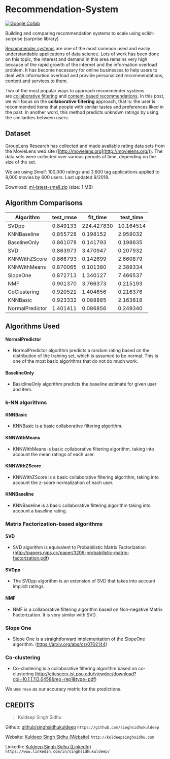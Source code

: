 # Recommendation-System

[![Google Collab](https://colab.research.google.com/assets/colab-badge.svg)](https://colab.research.google.com/github/singhsidhukuldeep/Recommendation-System/blob/master/Building_Recommender_System_with_Surprise.ipynb)

Building and comparing recommendation systems to scale using scikit-surprise (surprise library)

[Recommender systems](https://en.wikipedia.org/wiki/Recommender_system) are one of the most common used and easily understandable applications of data science. Lots of work has been done on this topic, the interest and demand in this area remains very high because of the rapid growth of the internet and the information overload problem. It has become necessary for online businesses to help users to deal with information overload and provide personalized recommendations, content and services to them.

Two of the most popular ways to approach recommender systems are [collaborative filtering](https://en.wikipedia.org/wiki/Collaborative_filtering) and [content-based recommendations](https://www.analyticsvidhya.com/blog/2015/08/beginners-guide-learn-content-based-recommender-systems/). In this post, we will focus on the **collaborative filtering** approach, that is: the user is recommended items that people with similar tastes and preferences liked in the past. In another word, this method predicts unknown ratings by using the similarities between users.

## Dataset

GroupLens Research has collected and made available rating data sets from the MovieLens web site ([http://movielens.org](http://movielens.org/)). The data sets were collected over various periods of time, depending on the size of the set.

We are using *Small*: 100,000 ratings and 3,600 tag applications applied to 9,000 movies by 600 users. Last updated 9/2018.

Download: [ml-latest-small.zip](http://files.grouplens.org/datasets/movielens/ml-latest-small.zip) (size: 1 MB)

## Algorithm Comparisons

| Algorithm | test_rmse | fit_time | test_time |
| --- | --- | --- | --- |
| SVDpp | 0.849133 | 224.427830 | 10.164514 |
| KNNBaseline | 0.855728 | 0.198152 | 2.959032 |
| BaselineOnly | 0.861078 | 0.141793 | 0.198635 |
| SVD | 0.863973 | 3.470947 | 0.207932 |
| KNNWithZScore | 0.866793 | 0.142699 | 2.660879 |
| KNNWithMeans | 0.870065 | 0.101380 | 2.389334 |
| SlopeOne | 0.872713 | 1.340127 | 7.466537 |
| NMF | 0.901370 | 3.766373 | 0.215193 |
| CoClustering | 0.920521 | 1.404656 | 0.216376 |
| KNNBasic | 0.923332 | 0.088885 | 2.163818 |
| NormalPredictor | 1.401411 | 0.086856 | 0.249340 |

## Algorithms Used


#### NormalPredictor

* NormalPredictor algorithm predicts a random rating based on the distribution of the training set, which is assumed to be normal. This is one of the most basic algorithms that do not do much work.

#### BaselineOnly

* BasiclineOnly algorithm predicts the baseline estimate for given user and item.

### k-NN algorithms

#### KNNBasic

* KNNBasic is a basic collaborative filtering algorithm.

#### KNNWithMeans

* KNNWithMeans is basic collaborative filtering algorithm, taking into account the mean ratings of each user.

#### KNNWithZScore

* KNNWithZScore is a basic collaborative filtering algorithm, taking into account the z-score normalization of each user.

#### KNNBaseline

* KNNBaseline is a basic collaborative filtering algorithm taking into account a baseline rating.

### Matrix Factorization-based algorithms

#### SVD

* SVD algorithm is equivalent to Probabilistic Matrix Factorization (http://papers.nips.cc/paper/3208-probabilistic-matrix-factorization.pdf)

#### SVDpp

* The SVDpp algorithm is an extension of SVD that takes into account implicit ratings.

#### NMF

* NMF is a collaborative filtering algorithm based on Non-negative Matrix Factorization. It is very similar with SVD.

### Slope One

* Slope One is a straightforward implementation of the SlopeOne algorithm. (https://arxiv.org/abs/cs/0702144)

### Co-clustering

* Co-clustering is a collaborative filtering algorithm based on co-clustering (http://citeseerx.ist.psu.edu/viewdoc/download?doi=10.1.1.113.6458&rep=rep1&type=pdf)


We use `rmse` as our accuracy metric for the predictions.

## CREDITS

>Kuldeep Singh Sidhu

Github: [github/singhsidhukuldeep](https://github.com/singhsidhukuldeep)
`https://github.com/singhsidhukuldeep`

Website: [Kuldeep Singh Sidhu (Website)](http://kuldeepsinghsidhu.com)
`http://kuldeepsinghsidhu.com`

LinkedIn: [Kuldeep Singh Sidhu (LinkedIn)](https://www.linkedin.com/in/singhsidhukuldeep/)
`https://www.linkedin.com/in/singhsidhukuldeep/`
